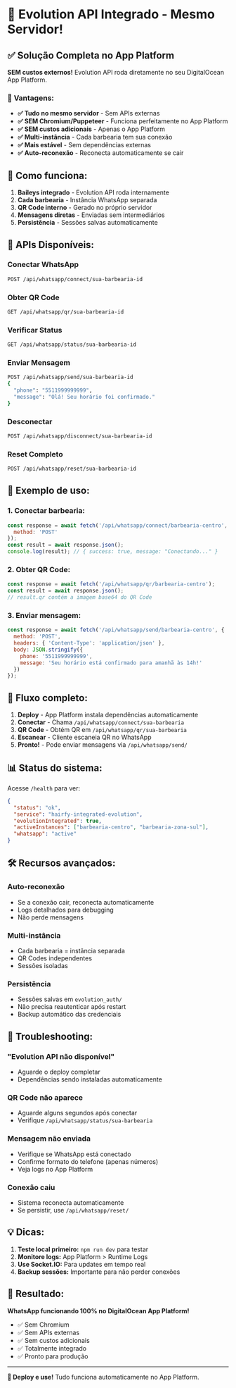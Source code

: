 # 🎉 Evolution API Integrado - Mesmo Servidor!

## ✅ **Solução Completa no App Platform**

**SEM custos externos!** Evolution API roda diretamente no seu DigitalOcean App Platform.

### 🚀 **Vantagens:**

- **✅ Tudo no mesmo servidor** - Sem APIs externas
- **✅ SEM Chromium/Puppeteer** - Funciona perfeitamente no App Platform  
- **✅ SEM custos adicionais** - Apenas o App Platform
- **✅ Multi-instância** - Cada barbearia tem sua conexão
- **✅ Mais estável** - Sem dependências externas
- **✅ Auto-reconexão** - Reconecta automaticamente se cair

## 🔧 **Como funciona:**

1. **Baileys integrado** - Evolution API roda internamente
2. **Cada barbearia** - Instância WhatsApp separada
3. **QR Code interno** - Gerado no próprio servidor
4. **Mensagens diretas** - Enviadas sem intermediários
5. **Persistência** - Sessões salvas automaticamente

## 📱 **APIs Disponíveis:**

### Conectar WhatsApp
```bash
POST /api/whatsapp/connect/sua-barbearia-id
```

### Obter QR Code
```bash
GET /api/whatsapp/qr/sua-barbearia-id
```

### Verificar Status
```bash
GET /api/whatsapp/status/sua-barbearia-id
```

### Enviar Mensagem
```bash
POST /api/whatsapp/send/sua-barbearia-id
{
  "phone": "5511999999999",
  "message": "Olá! Seu horário foi confirmado."
}
```

### Desconectar
```bash
POST /api/whatsapp/disconnect/sua-barbearia-id
```

### Reset Completo
```bash
POST /api/whatsapp/reset/sua-barbearia-id
```

## 🎯 **Exemplo de uso:**

### 1. **Conectar barbearia:**
```javascript
const response = await fetch('/api/whatsapp/connect/barbearia-centro', {
  method: 'POST'
});
const result = await response.json();
console.log(result); // { success: true, message: "Conectando..." }
```

### 2. **Obter QR Code:**
```javascript
const response = await fetch('/api/whatsapp/qr/barbearia-centro');
const result = await response.json();
// result.qr contém a imagem base64 do QR Code
```

### 3. **Enviar mensagem:**
```javascript
const response = await fetch('/api/whatsapp/send/barbearia-centro', {
  method: 'POST',
  headers: { 'Content-Type': 'application/json' },
  body: JSON.stringify({
    phone: '5511999999999',
    message: 'Seu horário está confirmado para amanhã às 14h!'
  })
});
```

## 🔄 **Fluxo completo:**

1. **Deploy** - App Platform instala dependências automaticamente
2. **Conectar** - Chama `/api/whatsapp/connect/sua-barbearia`
3. **QR Code** - Obtém QR em `/api/whatsapp/qr/sua-barbearia`
4. **Escanear** - Cliente escaneia QR no WhatsApp
5. **Pronto!** - Pode enviar mensagens via `/api/whatsapp/send/`

## 📊 **Status do sistema:**

Acesse `/health` para ver:
```json
{
  "status": "ok",
  "service": "hairfy-integrated-evolution",
  "evolutionIntegrated": true,
  "activeInstances": ["barbearia-centro", "barbearia-zona-sul"],
  "whatsapp": "active"
}
```

## 🛠️ **Recursos avançados:**

### Auto-reconexão
- Se a conexão cair, reconecta automaticamente
- Logs detalhados para debugging
- Não perde mensagens

### Multi-instância
- Cada barbearia = instância separada
- QR Codes independentes
- Sessões isoladas

### Persistência
- Sessões salvas em `evolution_auth/`
- Não precisa reautenticar após restart
- Backup automático das credenciais

## 🚨 **Troubleshooting:**

### "Evolution API não disponível"
- Aguarde o deploy completar
- Dependências sendo instaladas automaticamente

### QR Code não aparece
- Aguarde alguns segundos após conectar
- Verifique `/api/whatsapp/status/sua-barbearia`

### Mensagem não enviada
- Verifique se WhatsApp está conectado
- Confirme formato do telefone (apenas números)
- Veja logs no App Platform

### Conexão caiu
- Sistema reconecta automaticamente
- Se persistir, use `/api/whatsapp/reset/`

## 💡 **Dicas:**

1. **Teste local primeiro:** `npm run dev` para testar
2. **Monitore logs:** App Platform > Runtime Logs
3. **Use Socket.IO:** Para updates em tempo real
4. **Backup sessões:** Importante para não perder conexões

## 🎉 **Resultado:**

**WhatsApp funcionando 100% no DigitalOcean App Platform!**

- ✅ Sem Chromium
- ✅ Sem APIs externas  
- ✅ Sem custos adicionais
- ✅ Totalmente integrado
- ✅ Pronto para produção

---

**🚀 Deploy e use!** Tudo funciona automaticamente no App Platform.